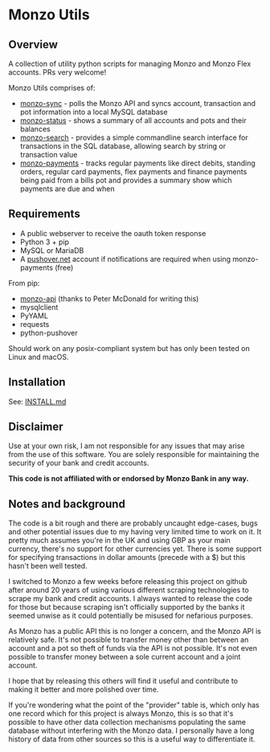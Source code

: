 # Monzo Utils

## Overview

A collection of utility python scripts for managing Monzo and Monzo Flex
accounts. PRs very welcome!

Monzo Utils comprises of:

 - [monzo-sync](https://github.com/m4rkw/monzo-utils/blob/master/docs/monzo-sync.md) - polls the Monzo API and syncs account, transaction and pot
   information into a local MySQL database
 - [monzo-status](https://github.com/m4rkw/monzo-utils/blob/master/docs/monzo-status.md) - shows a summary of all accounts and pots and their balances
 - [monzo-search](https://github.com/m4rkw/monzo-utils/blob/master/docs/monzo-search.md) - provides a simple commandline search interface for
   transactions in the SQL database, allowing search by string or transaction
   value
 - [monzo-payments](https://github.com/m4rkw/monzo-utils/blob/master/docs/monzo-payments.md) - tracks regular payments like direct debits, standing
   orders, regular card payments, flex payments and finance payments being paid
   from a bills pot and provides a summary show which payments are due and when

## Requirements

- A public webserver to receive the oauth token response
- Python 3 + pip
- MySQL or MariaDB
- A [pushover.net](https://pushover.net) account if notifications are required when using monzo-payments (free)

From pip:

- [monzo-api](https://github.com/petermcd/monzo-api) (thanks to Peter McDonald for writing this)
- mysqlclient
- PyYAML
- requests
- python-pushover

Should work on any posix-compliant system but has only been tested on Linux and
macOS.

## Installation

See: [INSTALL.md](https://github.com/m4rkw/monzo-utils/blob/master/docs/INSTALL.md)

## Disclaimer

Use at your own risk, I am not responsible for any issues that may arise from
the use of this software. You are solely responsible for maintaining the
security of your bank and credit accounts.

**This code is not affiliated with or endorsed by Monzo Bank in any way.**

## Notes and background

The code is a bit rough and there are probably uncaught edge-cases, bugs and
other potential issues due to my having very limited time to work on it.
It pretty much assumes you're in the UK and using GBP as your main currency,
there's no support for other currencies yet. There is some support for
specifying transactions in dollar amounts (precede with a $) but this hasn't
been well tested.

I switched to Monzo a few weeks before releasing this project on github after
around 20 years of using various different scraping technologies to scrape my
bank and credit accounts. I always wanted to release the code for those but
because scraping isn't officially supported by the banks it seemed unwise as it
could potentially be misused for nefarious purposes.

As Monzo has a public API this is no longer a concern, and the Monzo API is
relatively safe. It's not possible to transfer money other than between an
account and a pot so theft of funds via the API is not possible. It's not even
possible to transfer money between a sole current account and a joint account.

I hope that by releasing this others will find it useful and contribute to
making it better and more polished over time.

If you're wondering what the point of the "provider" table is, which only has
one record which for this project is always Monzo, this is so that it's possible
to have other data collection mechanisms populating the same database without
interfering with the Monzo data. I personally have a long history of data from
other sources so this is a useful way to differentiate it.
